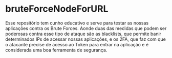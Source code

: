 # bruteForceNodeForURL
Esse repositório tem cunho educativo e serve para testar as nossas aplicações contra os Brute Forces.
Aonde duas das medidas que podem ser poderosas contra esse tipo de ataque são as blacklists, que permite banir determinados IPs de acessar nossas aplicações, e os 2FA, que faz com que o atacante precise de acesso ao Token para entrar na aplicação e é considerada uma boa ferramenta de segurança.
